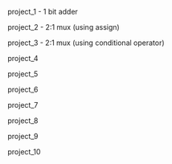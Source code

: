 project_1 - 1 bit adder

project_2 - 2:1 mux (using assign)

project_3 - 2:1 mux (using conditional operator)

project_4

project_5

project_6

project_7

project_8

project_9

project_10
